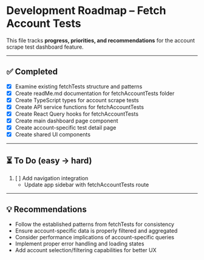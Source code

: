 # Development Roadmap – Fetch Account Tests

This file tracks **progress, priorities, and recommendations** for the account scrape test dashboard feature.

---

## ✅ Completed

- [x] Examine existing fetchTests structure and patterns
- [x] Create readMe.md documentation for fetchAccountTests folder
- [x] Create TypeScript types for account scrape tests
- [x] Create API service functions for fetchAccountTests
- [x] Create React Query hooks for fetchAccountTests
- [x] Create main dashboard page component
- [x] Create account-specific test detail page
- [x] Create shared UI components

---

## ⏳ To Do (easy → hard)

1. [ ] Add navigation integration
   - Update app sidebar with fetchAccountTests route

---

## 💡 Recommendations

- Follow the established patterns from fetchTests for consistency
- Ensure account-specific data is properly filtered and aggregated
- Consider performance implications of account-specific queries
- Implement proper error handling and loading states
- Add account selection/filtering capabilities for better UX
